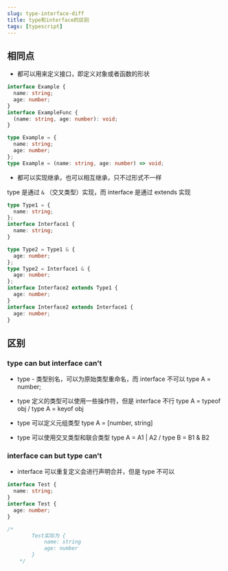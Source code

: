 ```yaml
---
slug: type-interface-diff
title: type和interface的区别
tags: [typescript]
---
```


## 相同点

- 都可以用来定义接口，即定义对象或者函数的形状

```typescript
interface Example {
  name: string;
  age: number;
}
interface ExampleFunc {
  (name: string, age: number): void;
}

type Example = {
  name: string;
  age: number;
};
type Example = (name: string, age: number) => void;
```

- 都可以实现继承，也可以相互继承，只不过形式不一样

type 是通过 `&` （交叉类型）实现，而 interface 是通过 extends 实现

```typescript
type Type1 = {
  name: string;
};
interface Interface1 {
  name: string;
}

type Type2 = Type1 & {
  age: number;
};
type Type2 = Interface1 & {
  age: number;
};
interface Interface2 extends Type1 {
  age: number;
}
interface Interface2 extends Interface1 {
  age: number;
}
```

## 区别

### type can but interface can't

- type - 类型别名，可以为原始类型重命名，而 interface 不可以 type A = number;

- type 定义的类型可以使用一些操作符，但是 interface 不行 type A = typeof obj / type A = keyof obj

- type 可以定义元组类型 type A = [number, string]

- type 可以使用交叉类型和联合类型 type A = A1 | A2 / type B = B1 & B2

### interface can but type can't

- interface 可以重复定义会进行声明合并，但是 type 不可以

```typescript
interface Test {
  name: string;
}
interface Test {
  age: number;
}

/*
        Test实际为 {
            name: string
            age: number
        }
    */
```
